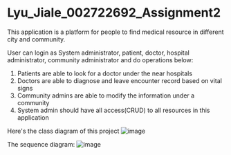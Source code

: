 # Lyu_Jiale_002722692_Assignment2

This application is a platform for people to find medical resource in different city and community.

User can login as System administrator, patient, doctor, hospital administrator, community administrator and do operations below:

1. Patients are able to look for a doctor under the near hospitals
2. Doctors are able to diagnose and leave encounter record based on vital signs
3. Community admins are able to modify the information under a community
4. System admin should have all access(CRUD) to all resources in this application

Here's the class diagram of this project
![image](https://user-images.githubusercontent.com/113040940/198920730-b00c675a-1a63-4a7c-85c2-4ceb71fed7f4.png)

The sequence diagram:
![image](https://user-images.githubusercontent.com/113040940/198881959-012a15a4-3a1b-442d-8d88-cb7ff16ae2ce.png)

